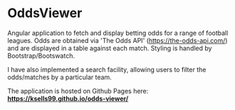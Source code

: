 # OddsViewer

Angular application to fetch and display betting odds for a range of football leagues. Odds are obtained via 'The Odds API' (https://the-odds-api.com/) and are displayed in a table against each match. Styling is handled by Bootstrap/Bootswatch.

I have also implemented a search facility, allowing users to filter the odds/matches by a particular team.

The application is hosted on Github Pages here: **https://ksells99.github.io/odds-viewer/**
